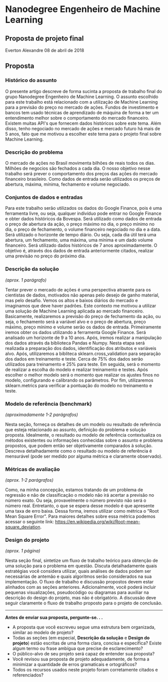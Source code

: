 # Nanodegree Engenheiro de Machine Learning
## Proposta de projeto final
Everton Alexandre
08 de abril de 2018

## Proposta

### Histórico do assunto

O presente artigo descreve de forma sucinta a proposta de trabalho final do grupo Nanodegree Engenheiro de Machine Learning. O assunto escolhido para este trabalho está relacionado com a utilização de Machine Learning para a previsão do preço no mercado de ações. Fundos de investimento e bancos tem usado técnicas de aprendizado de máquina de forma a ter um entendimento melhor sobre o comportamento do mercado financeiro. Existem muitas API's que fornecem dados históricos sobre este tema. Além disso, tenho negociado no mercado de ações e mercado futuro há mais de 5 anos, fato que me motivou a escolher este tema para o projeto final sobre Machine Learning.

### Descrição do problema

O mercado de ações no Brasil movimenta bilhões de reais todos os dias. Milhões de negocios são fechados a cada dia. O nosso objetivo nesse trabalho será prever o comportamento dos preços das ações do mercado financeiro brasileiro. Como dados de entrada serão utilizados os preços de abertura, máxima, mínima, fechamento e volume negociado.

### Conjuntos de dados e entradas

Para este trabalho serão utilizados os dados do Google Finance, pois é uma ferramenta livre, ou seja, qualquer indivíduo pode entrar no Google Finance e obter dados históricos da Bovespa.
Será utilizado como dados de entrada o preço de abertura da ação, o preço máximo no dia, o preço mínimo no dia, o preço de fechamento, o volume financeiro negociado no dia e a data. Será utilizado o horizonte de tempo diário. Ou seja, cada dia útil terá uma abertura, um fechamento, uma máxima, uma mínima e um dado volume financeiro. Será utilizado dados históricos de 7 anos aproximadamente. O objetivo é, através dos dados de entrada anteriormente citados, realizar uma previsão no preço do próximo dia.

### Descrição da solução
_(aprox. 1 parágrafo)_

Tentar prever o mercado de ações é uma perspectiva atraente para os cientistas de dados, motivados não apenas pelo desejo de ganho material, mas pelo desafio. Vemos os altos e baixos diários do mercado e imaginamos que deve haver padrões. Este contexto me motivou a utilizar uma solução de Machine Learning aplicada ao mercado financeiro.
Basicamente, realizaremos a previsão do preço de fechamento da ação, ou seja, o fechamento será a variável alvo e o preço de abertura, preço máximo, preço mínimo e volume serão os dados de entrada.
Primeiramente iremos obter os dados utilizando a ferramenta Google Finance. Será analisado um horizonte de 9 a 10 anos. Após, iremos realizar a manipulação dos dados através da biblioteca Pandas e Numpy. Nesta etapa será realizada a preparação dos dados, identificação dos atributos e variáveis alvo. Após, utilizaremos a bibliteca sklearn.cross_validation para separação dos dados em treinamento e teste. Cerca de 75% dos dados serão utilizados para treinamento e 25% para teste. Em seguida, será o momento de realizar a escolha do modelo e realizar treinamento e testes. Após escolher o melhor modelo será o momento que realizar os ajustes finos no modelo, configurando e calibrando os parâmetros. Por fim, utilizaremos sklearn.metrics para verificar a pontuação do modelo no treinamento e teste. 

### Modelo de referência (benchmark)
_(aproximadamente 1-2 parágrafos)_

Nesta seção, forneça os detalhes de um modelo ou resultado de referência que esteja relacionado ao assunto, definição do problema e solução proposta. Idealmente, o resultado ou modelo de referência contextualiza os métodos existentes ou informações conhecidas sobre o assunto e problema propostos, que podem então ser objetivamente comparados à solução. Descreva detalhadamente como o resultado ou modelo de referência é mensurável (pode ser medido por alguma métrica e claramente observado).

### Métricas de avaliação
_(aprox. 1-2 parágrafos)_

Como, na minha concepção, estamos tratando de um problema de regressão e não de classificação o modelo não irá acertar a previsão no número exato. Ou seja, provavelmente o número previsto não será o número real. Entretanto, o que se espera desse modelo é que apresente uma taxa de erro baixa. Dessa forma, iremos utilizar como métrica o "Root Mean Square Error". Para maiores detalhes sobre essa métrica podemos acessar o seguinte link: https://en.wikipedia.org/wiki/Root-mean-square_deviation.

### Design do projeto
_(aprox. 1 página)_

Nesta seção final, sintetize um fluxo de trabalho teórico para obtenção de uma solução para o problema em questão. Discuta detalhadamente quais estratégias você considera utilizar, quais análises de dados podem ser necessárias de antemão e quais algoritmos serão considerados na sua implementação. O fluxo de trabalho e discussão propostos devem estar alinhados com as seções anteriores. Adicionalmente, você poderá incluir pequenas visualizações, pseudocódigo ou diagramas para auxiliar na descrição do design do projeto, mas não é obrigatório. A discussão deve seguir claramente o fluxo de trabalho proposto para o projeto de conclusão.

-----------

**Antes de enviar sua proposta, pergunte-se. . .**

- A proposta que você escreveu segue uma estrutura bem organizada, similar ao modelo de projeto?
- Todas as seções (em especial, **Descrição da solução** e **Design do projeto**) estão escritas de uma forma clara, concisa e específica? Existe algum termo ou frase ambígua que precise de esclarecimento?
- O público-alvo de seu projeto será capaz de entender sua proposta?
- Você revisou sua proposta de projeto adequadamente, de forma a minimizar a quantidade de erros gramaticais e ortográficos?
- Todos os recursos usados neste projeto foram corretamente citados e referenciados?
